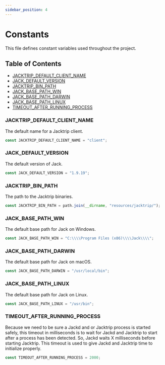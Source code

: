 ```yaml
---
sidebar_position: 4
---
```


# Constants

This file defines constant variables used throughout the project.

## Table of Contents

- [JACKTRIP_DEFAULT_CLIENT_NAME](#jacktrip_default_client_name)
- [JACK_DEFAULT_VERSION](#jack_default_version)
- [JACKTRIP_BIN_PATH](#jacktrip_bin_path)
- [JACK_BASE_PATH_WIN](#jack_base_path_win)
- [JACK_BASE_PATH_DARWIN](#jack_base_path_darwin)
- [JACK_BASE_PATH_LINUX](#jack_base_path_linux)
- [TIMEOUT_AFTER_RUNNING_PROCESS](#timeout_after_running_process)

### JACKTRIP_DEFAULT_CLIENT_NAME

The default name for a Jacktrip client.

```javascript
const JACKTRIP_DEFAULT_CLIENT_NAME = "client";
```

### JACK_DEFAULT_VERSION

The default version of Jack.

```javascript
const JACK_DEFAULT_VERSION = "1.9.19";
```

### JACKTRIP_BIN_PATH

The path to the Jacktrip binaries.

```javascript
const JACKTRIP_BIN_PATH = path.join(__dirname, "resources/jacktrip/");
```

### JACK_BASE_PATH_WIN

The default base path for Jack on Windows.

```javascript
const JACK_BASE_PATH_WIN = "C:\\\\Program Files (x86)\\\\Jack\\\\";
```

### JACK_BASE_PATH_DARWIN

The default base path for Jack on macOS.

```javascript
const JACK_BASE_PATH_DARWIN = "/usr/local/bin";
```

### JACK_BASE_PATH_LINUX

The default base path for Jack on Linux.

```javascript
const JACK_BASE_PATH_LINUX = "/usr/bin";
```

### TIMEOUT_AFTER_RUNNING_PROCESS

Because we need to be sure a Jackd and or Jacktrip process is started safely, this timeout in milliseconds is to wait for Jackd and Jacktrip to start after a process has been detected. So, Jackd waits X milliseconds before starting Jacktrip. This timeout is used to give Jackd and Jacktrip time to initialize properly.

```javascript
const TIMEOUT_AFTER_RUNNING_PROCESS = 2000;
```
